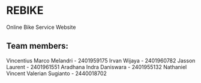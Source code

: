 # REBIKE
Online Bike Service Website

 
## Team members:
Vincentius Marco Melandri - 2401959175
Irvan Wijaya - 2401960782
Jasson Laurent - 2401961551
Aradhana Indra Daniswara - 2401955132
Nathaniel Vincent Valerian Sugianto - 2440018702
